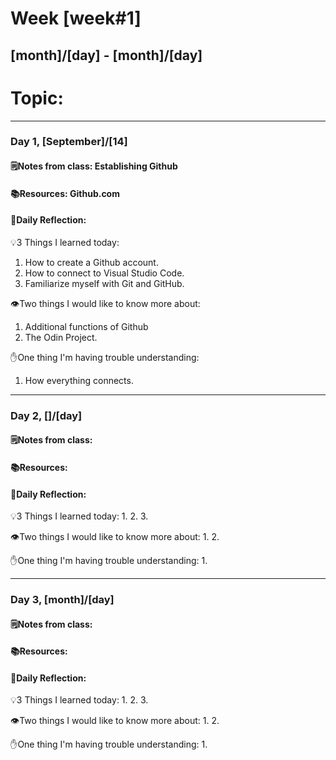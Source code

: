 # Week [week#1]
## [month]/[day] - [month]/[day]

# Topic:

___

### Day 1, [September]/[14]

#### 🗒️Notes from class: Establishing Github 

#### 📚Resources: Github.com


#### 💭Daily Reflection:

💡3 Things I learned today:
1. How to create a Github account.
2. How to connect to Visual Studio Code.
3. Familiarize myself with Git and GitHub.

👁️Two things I would like to know more about:
1. Additional functions of Github
2. The Odin Project.

✋One thing I'm having trouble understanding:
1. How everything connects.


___

### Day 2, []/[day] 

#### 🗒️Notes from class:

#### 📚Resources:


#### 💭Daily Reflection:

💡3 Things I learned today:
1. 
2. 
3. 

👁️Two things I would like to know more about:
1. 
2. 

✋One thing I'm having trouble understanding:
1. 

___

### Day 3, [month]/[day]
#### 🗒️Notes from class:

#### 📚Resources:


#### 💭Daily Reflection:

💡3 Things I learned today:
1. 
2. 
3. 

👁️Two things I would like to know more about:
1. 
2. 

✋One thing I'm having trouble understanding:
1. 
 

